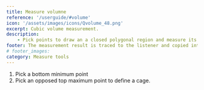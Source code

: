 ```yaml
---
title: Measure volumne
reference: '/userguide/#volume'
icon: '/assets/images/icons/Qvolume_48.png'
excerpt: Cubic volume measurement.
description:
    - Pick points to draw an a closed polygonal region and measure its area.
footer: The measurement result is traced to the listener and copied into the clipboard.
# footer_images:
category: Measure tools
---
```


1. Pick a bottom minimum point
2. Pick an opposed top maximum point to define a cage.
